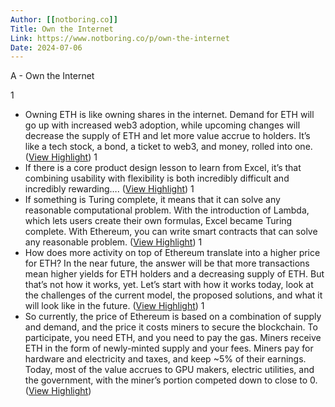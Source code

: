 ```yaml
---
Author: [[notboring.co]]
Title: Own the Internet
Link: https://www.notboring.co/p/own-the-internet
Date: 2024-07-06
---
```

A - Own the Internet

1
- Owning ETH is like owning shares in the internet. Demand for ETH will go up with increased web3 adoption, while upcoming changes will decrease the supply of ETH and let more value accrue to holders. It’s like a tech stock, a bond, a ticket to web3, and money, rolled into one. ([View Highlight](https://instapaper.com/read/1414598151/16522338))
1
- If there is a core product design lesson to learn from Excel, it’s that combining usability with flexibility is both incredibly difficult and incredibly rewarding…. ([View Highlight](https://instapaper.com/read/1414598151/16522351))
1
- If something is Turing complete, it means that it can solve any reasonable computational problem. With the introduction of Lambda, which lets users create their own formulas, Excel became Turing complete. With Ethereum, you can write smart contracts that can solve any reasonable problem. ([View Highlight](https://instapaper.com/read/1414598151/16522356))
1
- How does more activity on top of Ethereum translate into a higher price for ETH?
  In the near future, the answer will be that more transactions mean higher yields for ETH holders and a decreasing supply of ETH. But that’s not how it works, yet.
  Let’s start with how it works today, look at the challenges of the current model, the proposed solutions, and what it will look like in the future. ([View Highlight](https://instapaper.com/read/1414598151/16522376))
1
- So currently, the price of Ethereum is based on a combination of supply and demand, and the price it costs miners to secure the blockchain. To participate, you need ETH, and you need to pay the gas. Miners receive ETH in the form of newly-minted supply and your fees. Miners pay for hardware and electricity and taxes, and keep ~5% of their earnings. Today, most of the value accrues to GPU makers, electric utilities, and the government, with the miner’s portion competed down to close to 0. ([View Highlight](https://instapaper.com/read/1414598151/16522400))
